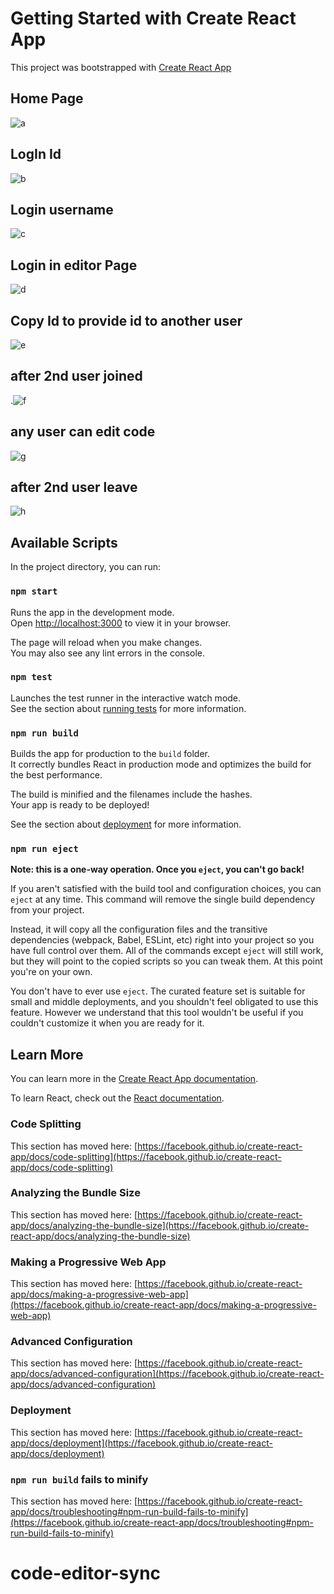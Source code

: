 # Getting Started with Create React App

This project was bootstrapped with [Create React App](https://github.com/facebook/create-react-app)


## Home Page
![a](https://user-images.githubusercontent.com/107416996/205561065-1756ff90-644b-4091-a5e1-544682e8309c.png)


## LogIn Id
![b](https://user-images.githubusercontent.com/107416996/205560996-bc53e02d-55c5-4d69-8690-94209ec95f96.png)

## Login username
![c](https://user-images.githubusercontent.com/107416996/205561013-6f16e1cc-4dbe-453e-b506-488d84164dcf.png)


## Login in editor Page
![d](https://user-images.githubusercontent.com/107416996/205561084-c3121d48-b7b6-4883-95ac-356f3fc4157a.png)


## Copy Id to provide id to another user
![e](https://user-images.githubusercontent.com/107416996/205561104-21fb8165-428c-4307-8573-69b14856088d.png)

## after 2nd user joined

.![f](https://user-images.githubusercontent.com/107416996/205560651-7a324677-c295-47a1-9ed5-60de5c1ddb1a.png)

## any user can edit code

![g](https://user-images.githubusercontent.com/107416996/205560657-0df4ae28-97a7-4a9c-803d-77110c0619a9.PNG)

## after 2nd user leave
![h](https://user-images.githubusercontent.com/107416996/205560664-c8a816b3-6a4d-4146-be58-0ae22306bc23.PNG)

## Available Scripts

In the project directory, you can run:

### `npm start`

Runs the app in the development mode.\
Open [http://localhost:3000](http://localhost:3000) to view it in your browser.

The page will reload when you make changes.\
You may also see any lint errors in the console.

### `npm test`

Launches the test runner in the interactive watch mode.\
See the section about [running tests](https://facebook.github.io/create-react-app/docs/running-tests) for more information.

### `npm run build`

Builds the app for production to the `build` folder.\
It correctly bundles React in production mode and optimizes the build for the best performance.

The build is minified and the filenames include the hashes.\
Your app is ready to be deployed!

See the section about [deployment](https://facebook.github.io/create-react-app/docs/deployment) for more information.

### `npm run eject`

**Note: this is a one-way operation. Once you `eject`, you can't go back!**

If you aren't satisfied with the build tool and configuration choices, you can `eject` at any time. This command will remove the single build dependency from your project.

Instead, it will copy all the configuration files and the transitive dependencies (webpack, Babel, ESLint, etc) right into your project so you have full control over them. All of the commands except `eject` will still work, but they will point to the copied scripts so you can tweak them. At this point you're on your own.

You don't have to ever use `eject`. The curated feature set is suitable for small and middle deployments, and you shouldn't feel obligated to use this feature. However we understand that this tool wouldn't be useful if you couldn't customize it when you are ready for it.

## Learn More

You can learn more in the [Create React App documentation](https://facebook.github.io/create-react-app/docs/getting-started).

To learn React, check out the [React documentation](https://reactjs.org/).

### Code Splitting

This section has moved here: [https://facebook.github.io/create-react-app/docs/code-splitting](https://facebook.github.io/create-react-app/docs/code-splitting)

### Analyzing the Bundle Size

This section has moved here: [https://facebook.github.io/create-react-app/docs/analyzing-the-bundle-size](https://facebook.github.io/create-react-app/docs/analyzing-the-bundle-size)

### Making a Progressive Web App

This section has moved here: [https://facebook.github.io/create-react-app/docs/making-a-progressive-web-app](https://facebook.github.io/create-react-app/docs/making-a-progressive-web-app)

### Advanced Configuration

This section has moved here: [https://facebook.github.io/create-react-app/docs/advanced-configuration](https://facebook.github.io/create-react-app/docs/advanced-configuration)

### Deployment

This section has moved here: [https://facebook.github.io/create-react-app/docs/deployment](https://facebook.github.io/create-react-app/docs/deployment)

### `npm run build` fails to minify

This section has moved here: [https://facebook.github.io/create-react-app/docs/troubleshooting#npm-run-build-fails-to-minify](https://facebook.github.io/create-react-app/docs/troubleshooting#npm-run-build-fails-to-minify)
# code-editor-sync
